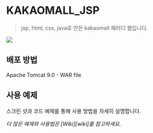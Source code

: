 # KAKAOMALL_JSP
>jsp, html, css, java로 만든 kakaomall 패러디 웹입니다.

![](../header.png)

## 배포 방법

Apache Tomcat 9.0 - WAR file

## 사용 예제

스크린 샷과 코드 예제를 통해 사용 방법을 자세히 설명합니다.

_더 많은 예제와 사용법은 [Wiki][wiki]를 참고하세요._
